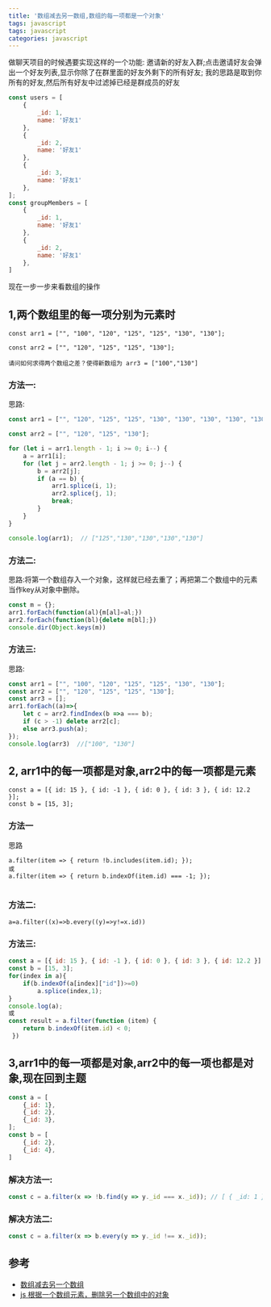 ```yaml
---
title: '数组减去另一数组,数组的每一项都是一个对象'
tags: javascript
tags: javascript
categories: javascript
---
```

做聊天项目的时候遇要实现这样的一个功能: 邀请新的好友入群;点击邀请好友会弹出一个好友列表,显示你除了在群里面的好友外剩下的所有好友;
我的思路是取到你所有的好友,然后所有好友中过滤掉已经是群成员的好友

```js
const users = [
    {
        _id: 1,
        name: '好友1'
    },
    {
        _id: 2,
        name: '好友1'
    },
    {
        _id: 3,
        name: '好友1'
    },
];
const groupMembers = [
    {
        _id: 1,
        name: '好友1'
    },
    {
        _id: 2,
        name: '好友1'
    },
]
```
现在一步一步来看数组的操作

## 1,两个数组里的每一项分别为元素时
```
const arr1 = ["", "100", "120", "125", "125", "130", "130"];

const arr2 = ["", "120", "125", "125", "130"];

请问如何求得两个数组之差？使得新数组为 arr3 = ["100","130"]

```
### 方法一:
思路:
```js
const arr1 = ["", "120", "125", "125", "130", "130", "130", "130", "130"];

const arr2 = ["", "120", "125", "130"];

for (let i = arr1.length - 1; i >= 0; i--) {
    a = arr1[i];
    for (let j = arr2.length - 1; j >= 0; j--) {
        b = arr2[j];
        if (a == b) {
            arr1.splice(i, 1);
            arr2.splice(j, 1);
            break;
        }
    }
}

console.log(arr1);  // ["125","130","130","130","130"]

```
### 方法二:
思路:将第一个数组存入一个对象，这样就已经去重了；再把第二个数组中的元素当作key从对象中删除。
```js
const m = {};
arr1.forEach(function(al){m[al]=al;})
arr2.forEach(function(bl){delete m[bl];})
console.dir(Object.keys(m))
```
### 方法三:
思路:
```js
const arr1 = ["", "100", "120", "125", "125", "130", "130"];
const arr2 = ["", "120", "125", "125", "130"];
const arr3 = [];
arr1.forEach((a)=>{
    let c = arr2.findIndex(b =>a === b);
    if (c > -1) delete arr2[c];
    else arr3.push(a);
});
console.log(arr3)  //["100", "130"]
```
## 2, arr1中的每一项都是对象,arr2中的每一项都是元素
```
const a = [{ id: 15 }, { id: -1 }, { id: 0 }, { id: 3 }, { id: 12.2 }];
const b = [15, 3];
```
### 方法一
思路
```
a.filter(item => { return !b.includes(item.id); });
或
a.filter(item => { return b.indexOf(item.id) === -1; });
 
```
### 方法二:
```
a=a.filter((x)=>b.every((y)=>y!=x.id))
```
### 方法三:
```js
const a = [{ id: 15 }, { id: -1 }, { id: 0 }, { id: 3 }, { id: 12.2 }];
const b = [15, 3];
for(index in a){
    if(b.indexOf(a[index]["id"])>=0)
        a.splice(index,1);
}
console.log(a);
或
const result = a.filter(function (item) {
    return b.indexOf(item.id) < 0;
 })
```
## 3,arr1中的每一项都是对象,arr2中的每一项也都是对象,现在回到主题
```js
const a = [
    {_id: 1},
    {_id: 2},
    {_id: 3},
];
const b = [
    {_id: 2},
    {_id: 4},
]
```
### 解决方法一:
```js
const c = a.filter(x => !b.find(y => y._id === x._id)); // [ { _id: 1 }, { _id: 3} ]
```
### 解决方法二:
```js
const c = a.filter(x => b.every(y => y._id !== x._id));
```
## 参考
- [数组减去另一个数组](https://segmentfault.com/q/1010000004981935)
- [js 根据一个数组元素，删除另一个数组中的对象](https://segmentfault.com/q/1010000008836875)

